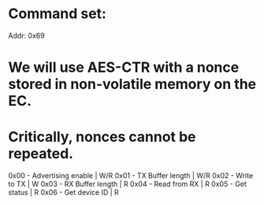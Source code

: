 # Command set:
Addr: 0x69

# We will use AES-CTR with a nonce stored in non-volatile memory on the EC.
# Critically, nonces cannot be repeated.

0x00 - Advertising enable | W/R
0x01 - TX Buffer length   | W/R
0x02 - Write to TX        | W
0x03 - RX Buffer length   | R
0x04 - Read from RX       | R
0x05 - Get status         | R
0x06 - Get device ID      | R
